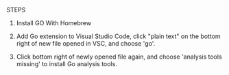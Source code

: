 STEPS

1. Install GO With Homebrew

2. Add Go extension to Visual Studio Code, click "plain text" on the bottom right of new file opened in VSC, and choose 'go'.

3. Click bottom right of newly opened file again, and choose 'analysis tools missing' to install Go analysis tools.

